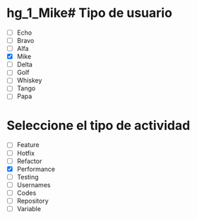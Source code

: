# hg_1_Mike# Tipo de usuario
- [ ] Echo
- [ ] Bravo
- [ ] Alfa
- [x] Mike
- [ ] Delta
- [ ] Golf
- [ ] Whiskey
- [ ] Tango
- [ ] Papa

# Seleccione el tipo de actividad
- [ ] Feature
- [ ] Hotfix
- [ ] Refactor
- [x] Performance
- [ ] Testing
- [ ] Usernames
- [ ] Codes
- [ ] Repository
- [ ] Variable

